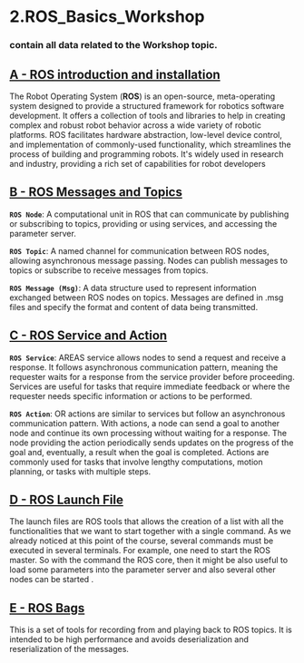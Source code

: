 # 2.ROS_Basics_Workshop

### contain all data related to the Workshop topic.

## [A - ROS introduction and installation](/ROS%20Introduction%20And%20Installation/ROS_intro.md)

The Robot Operating System (**ROS**) is an open-source, meta-operating system designed to provide a structured framework for robotics software development. It offers a collection of tools and libraries to help in creating complex and robust robot behavior across a wide variety of robotic platforms. ROS facilitates hardware abstraction, low-level device control, and implementation of commonly-used functionality, which streamlines the process of building and programming robots. It's widely used in research and industry, providing a rich set of capabilities for robot developers


## [B - ROS Messages and Topics](/ROS%20Messages%20and%20Topics/ros_topic_and_messages.md)


**`ROS Node`**: A computational unit in ROS that can communicate by publishing or subscribing to topics, providing or using services, and accessing the parameter server.

**`ROS Topic`**: A named channel for communication between ROS nodes, allowing asynchronous message passing. Nodes can publish messages to topics or subscribe to receive messages from topics.

**`ROS Message (Msg)`**: A data structure used to represent information exchanged between ROS nodes on topics. Messages are defined in .msg files and specify the format and content of data being transmitted.
## [C - ROS Service and Action](/ROS%20Services%20And%20Actions/ros_services_and_action.md)

**`ROS Service`**: AREAS service allows nodes to send a request and receive a response. It follows asynchronous communication pattern, meaning the requester waits for a response from the service provider before proceeding. Services are useful for tasks that require immediate feedback or where the requester needs specific information or actions to be performed.

**`ROS Action`**: OR actions are similar to services but follow an asynchronous communication pattern. With actions, a node can send a goal to another node and continue its own processing without waiting for a response. The node providing the action periodically sends updates on the progress of the goal and, eventually, a result when the goal is completed. Actions are commonly used for tasks that involve lengthy computations, motion planning, or tasks with multiple steps.

## [D - ROS Launch File](/ROS%20Launch%20File/launch.md)

The launch files are ROS tools that allows the creation of a list with all the functionalities that
we want to start together with a single command.
As we already noticed at this point of the course, several commands must be executed in several terminals.
For example, one need to start the ROS master.
So with the command the ROS core, then it might be also useful to load some parameters into the parameter
server and also several other nodes can be started .

## [E - ROS Bags](/ROS%20bags/bag_file.md)

This is a set of tools for recording from and playing back to ROS topics. It is intended to be high performance and avoids deserialization and reserialization of the messages.







